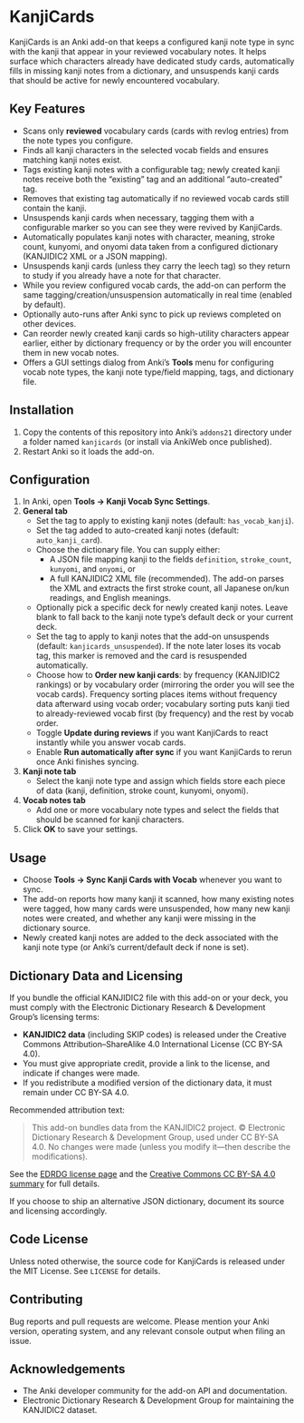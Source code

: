 # KanjiCards

KanjiCards is an Anki add-on that keeps a configured kanji note type in sync with the kanji that appear in your reviewed vocabulary notes. It helps surface which characters already have dedicated study cards, automatically fills in missing kanji notes from a dictionary, and unsuspends kanji cards that should be active for newly encountered vocabulary.

## Key Features
- Scans only **reviewed** vocabulary cards (cards with revlog entries) from the note types you configure.
- Finds all kanji characters in the selected vocab fields and ensures matching kanji notes exist.
- Tags existing kanji notes with a configurable tag; newly created kanji notes receive both the “existing” tag and an additional “auto-created” tag.
- Removes that existing tag automatically if no reviewed vocab cards still contain the kanji.
- Unsuspends kanji cards when necessary, tagging them with a configurable marker so you can see they were revived by KanjiCards.
- Automatically populates kanji notes with character, meaning, stroke count, kunyomi, and onyomi data taken from a configured dictionary (KANJIDIC2 XML or a JSON mapping).
- Unsuspends kanji cards (unless they carry the leech tag) so they return to study if you already have a note for that character.
- While you review configured vocab cards, the add-on can perform the same tagging/creation/unsuspension automatically in real time (enabled by default).
- Optionally auto-runs after Anki sync to pick up reviews completed on other devices.
- Can reorder newly created kanji cards so high-utility characters appear earlier, either by dictionary frequency or by the order you will encounter them in new vocab notes.
- Offers a GUI settings dialog from Anki’s **Tools** menu for configuring vocab note types, the kanji note type/field mapping, tags, and dictionary file.

## Installation
1. Copy the contents of this repository into Anki’s `addons21` directory under a folder named `kanjicards` (or install via AnkiWeb once published).
2. Restart Anki so it loads the add-on.

## Configuration
1. In Anki, open **Tools → Kanji Vocab Sync Settings**.
2. **General tab**
   - Set the tag to apply to existing kanji notes (default: `has_vocab_kanji`).
   - Set the tag added to auto-created kanji notes (default: `auto_kanji_card`).
   - Choose the dictionary file. You can supply either:
     - A JSON file mapping kanji to the fields `definition`, `stroke_count`, `kunyomi`, and `onyomi`, or
     - A full KANJIDIC2 XML file (recommended). The add-on parses the XML and extracts the first stroke count, all Japanese on/kun readings, and English meanings.
   - Optionally pick a specific deck for newly created kanji notes. Leave blank to fall back to the kanji note type’s default deck or your current deck.
   - Set the tag to apply to kanji notes that the add-on unsuspends (default: `kanjicards_unsuspended`). If the note later loses its vocab tag, this marker is removed and the card is resuspended automatically.
   - Choose how to **Order new kanji cards**: by frequency (KANJIDIC2 rankings) or by vocabulary order (mirroring the order you will see the vocab cards). Frequency sorting places items without frequency data afterward using vocab order; vocabulary sorting puts kanji tied to already-reviewed vocab first (by frequency) and the rest by vocab order.
   - Toggle **Update during reviews** if you want KanjiCards to react instantly while you answer vocab cards.
   - Enable **Run automatically after sync** if you want KanjiCards to rerun once Anki finishes syncing.
3. **Kanji note tab**
   - Select the kanji note type and assign which fields store each piece of data (kanji, definition, stroke count, kunyomi, onyomi).
4. **Vocab notes tab**
   - Add one or more vocabulary note types and select the fields that should be scanned for kanji characters.
5. Click **OK** to save your settings.

## Usage
- Choose **Tools → Sync Kanji Cards with Vocab** whenever you want to sync.
- The add-on reports how many kanji it scanned, how many existing notes were tagged, how many cards were unsuspended, how many new kanji notes were created, and whether any kanji were missing in the dictionary source.
- Newly created kanji notes are added to the deck associated with the kanji note type (or Anki’s current/default deck if none is set).

## Dictionary Data and Licensing
If you bundle the official KANJIDIC2 file with this add-on or your deck, you must comply with the Electronic Dictionary Research & Development Group’s licensing terms:

- **KANJIDIC2 data** (including SKIP codes) is released under the Creative Commons Attribution–ShareAlike 4.0 International License (CC BY-SA 4.0).
- You must give appropriate credit, provide a link to the license, and indicate if changes were made.
- If you redistribute a modified version of the dictionary data, it must remain under CC BY-SA 4.0.

Recommended attribution text:
>
> This add-on bundles data from the KANJIDIC2 project. © Electronic Dictionary Research & Development Group, used under CC BY-SA 4.0. No changes were made (unless you modify it—then describe the modifications).

See the [EDRDG license page](https://www.edrdg.org/edrdg/licence.html) and the [Creative Commons CC BY-SA 4.0 summary](https://creativecommons.org/licenses/by-sa/4.0/) for full details.

If you choose to ship an alternative JSON dictionary, document its source and licensing accordingly.

## Code License
Unless noted otherwise, the source code for KanjiCards is released under the MIT License. See `LICENSE` for details.

## Contributing
Bug reports and pull requests are welcome. Please mention your Anki version, operating system, and any relevant console output when filing an issue.

## Acknowledgements
- The Anki developer community for the add-on API and documentation.
- Electronic Dictionary Research & Development Group for maintaining the KANJIDIC2 dataset.
